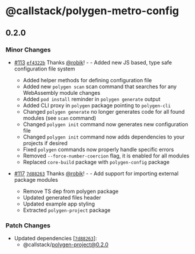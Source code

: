 # @callstack/polygen-metro-config

## 0.2.0

### Minor Changes

- [#113](https://github.com/callstackincubator/polygen/pull/113) [`ef4322b`](https://github.com/callstackincubator/polygen/commit/ef4322b8030181b75154ad209153fb9c484587a1) Thanks [@robik](https://github.com/robik)! - - Added new JS based, type safe configuration file system

  - Added helper methods for defining configuration file
  - Added new `polygen scan` scan command that searches for any WebAssembly module changes
  - Added `pod install` reminder in `polygen generate` output
  - Added CLI proxy in `polygen` package pointing to `polygen-cli`
  - Changed `polygen generate` no longer generates code for all found modules (see `scan` command)
  - Changed `polygen init` command now generates new configuration file
  - Changed `polygen init` command now adds dependencies to your projects if desired
  - Fixed `polygen` commands now properly handle specific errors
  - Removed `--force-number-coercion` flag, it is enabled for all modules
  - Replaced `core-build` package with `polygen-config` package

- [#117](https://github.com/callstackincubator/polygen/pull/117) [`7d88263`](https://github.com/callstackincubator/polygen/commit/7d882631f11242109edae11cb3617096d46aec84) Thanks [@robik](https://github.com/robik)! - - Add support for importing external package modules
  - Remove TS dep from polygen package
  - Updated generated files header
  - Updated example app styling
  - Extracted `polygen-project` package

### Patch Changes

- Updated dependencies [[`7d88263`](https://github.com/callstackincubator/polygen/commit/7d882631f11242109edae11cb3617096d46aec84)]:
  - @callstack/polygen-project@0.2.0
